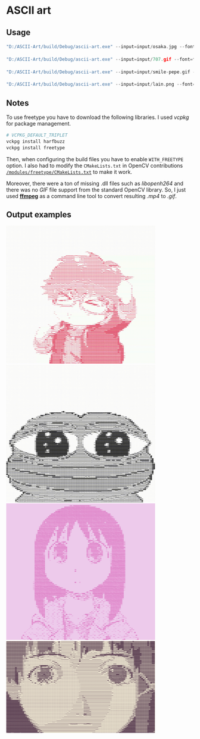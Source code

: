# ASCII art

## Usage

```c++
"D:/ASCII-Art/build/Debug/ascii-art.exe" --input=input/osaka.jpg --font=fonts/Consolas.ttf --output=output/osaka.jpg --background=#edcaeb --color=#db6bbc

"D:/ASCII-Art/build/Debug/ascii-art.exe" --input=input/707.gif --font=fonts/Consolas.ttf --output=output/707.mp4 --color=#e63959

"D:/ASCII-Art/build/Debug/ascii-art.exe" --input=input/smile-pepe.gif --font=fonts/Consolas.ttf --output=output/smile-pepe.mp4

"D:/ASCII-Art/build/Debug/ascii-art.exe" --input=input/lain.png --font=fonts/Consolas.ttf --output=output/lain.png --background=#ede6d1 --color=#3d1d38
```

## Notes

To use freetype you have to download the following libraries. I used *vcpkg* for package management.

```bash
# VCPKG_DEFAULT_TRIPLET
vckpg install harfbuzz 
vckpg install freetype
```

Then, when configuring the build files you have to enable ```WITH_FREETYPE``` option. I also had to modify the ```CMakeLists.txt```  in OpenCV contributions [```/modules/freetype/CMakeLists.txt```](https://gist.github.com/UnaNancyOwen/14c72a3f10a46d41c359ab6ea307a1d2) to make it work.

Moreover, there were a ton of missing .dll files such as *libopenh264* and there was no *GIF* file support from the standard OpenCV library. So, I just used [**ffmpeg**](https://ffmpeg.org/download.html) as a command line tool to convert resulting *.mp4* to *.gif*.

## Output examples

<img src="output/707.gif" alt="707" width="400">
<img src="output/smile-pepe.gif" alt="pepe" width="400">
<img src="output/osaka.jpg" alt="osaka" width="400">
<img src="output/lain.png" alt="osaka" width="400">

